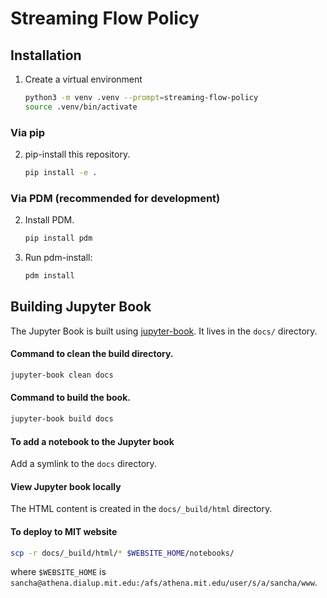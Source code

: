 # Streaming Flow Policy

## Installation

1. Create a virtual environment
    ```bash
    python3 -m venv .venv --prompt=streaming-flow-policy
    source .venv/bin/activate
    ```

### Via pip

2. pip-install this repository.
    ```bash
    pip install -e .
    ```

### Via PDM (recommended for development)

2. Install PDM.
    ```bash
    pip install pdm
    ```

3. Run pdm-install:
    ```bash
    pdm install
    ```


## Building Jupyter Book

The Jupyter Book is built using [jupyter-book](https://jupyterbook.org/intro.html). It lives in the `docs/` directory.

#### Command to clean the build directory.
```bash
jupyter-book clean docs
```

#### Command to build the book.
```bash
jupyter-book build docs
```

#### To add a notebook to the Jupyter book

Add a symlink to the `docs` directory.

#### View Jupyter book locally

The HTML content is created in the `docs/_build/html` directory.

#### To deploy to MIT website

```bash
scp -r docs/_build/html/* $WEBSITE_HOME/notebooks/
```
where `$WEBSITE_HOME` is `sancha@athena.dialup.mit.edu:/afs/athena.mit.edu/user/s/a/sancha/www`.
